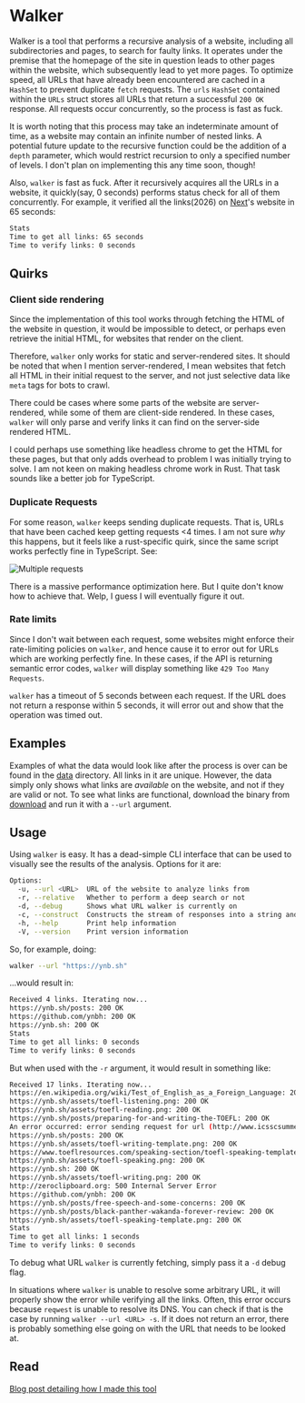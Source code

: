 # Walker

Walker is a tool that performs a recursive analysis of a website, including all subdirectories and pages, to search for faulty links. It operates under the premise that the homepage of the site in question leads to other pages within the website, which subsequently lead to yet more pages. To optimize speed, all URLs that have already been encountered are cached in a `HashSet` to prevent duplicate `fetch` requests. The `urls` `HashSet` contained within the `URLs` struct stores all URLs that return a successful `200 OK` response. All requests occur concurrently, so the process is fast as fuck.

It is worth noting that this process may take an indeterminate amount of time, as a website may contain an infinite number of nested links. A potential future update to the recursive function could be the addition of a `depth` parameter, which would restrict recursion to only a specified number of levels. I don't plan on implementing this any time soon, though!

Also, `walker` is fast as fuck. After it recursively acquires all the URLs in a website, it quickly(say, 0 seconds) performs status check for all of them concurrently. For example, it verified all the links(2026) on [Next](https://nextjs.org)'s website in 65 seconds:

```txt
Stats
Time to get all links: 65 seconds
Time to verify links: 0 seconds
```

## Quirks

### Client side rendering

Since the implementation of this tool works through fetching the HTML of the website in question, it would be impossible to detect, or perhaps even retrieve the initial HTML, for websites that render on the client.

Therefore, `walker` only works for static and server-rendered sites. It should be noted that when I mention server-rendered, I mean websites that fetch all HTML in their initial request to the server, and not just selective data like `meta` tags for bots to crawl.

There could be cases where some parts of the website are server-rendered, while some of them are client-side rendered. In these cases, `walker` will only parse and verify links it can find on the server-side rendered HTML.

I could perhaps use something like headless chrome to get the HTML for these pages, but that only adds overhead to problem I was initially trying to solve. I am not keen on making headless chrome work in Rust. That task sounds like a better job for TypeScript.

### Duplicate Requests

For some reason, `walker` keeps sending duplicate requests. That is, URLs that have been cached keep getting requests <4 times. I am not sure _why_ this happens, but it feels like a rust-specific quirk, since the same script works perfectly fine in TypeScript. See:

![Multiple requests](https://media.discordapp.net/attachments/841704583364608051/1063072047527366786/image.png)

There is a massive performance optimization here. But I quite don't know how to achieve that. Welp, I guess I will eventually figure it out.

### Rate limits

Since I don't wait between each request, some websites might enforce their rate-limiting policies on `walker`, and hence cause it to error out for URLs which are working perfectly fine. In these cases, if the API is returning semantic error codes, `walker` will display something like `429 Too Many Requests`.

`walker` has a timeout of 5 seconds between each request. If the URL does not return a response within 5 seconds, it will error out and show that the operation was timed out.

## Examples

Examples of what the data would look like after the process is over can be found in the [data](/data/) directory. All links in it are unique. However, the data simply only shows what links are _available_ on the website, and not if they are valid or not. To see what links are functional, download the binary from [download](/download/) and run it with a `--url` argument.

## Usage

Using `walker` is easy. It has a dead-simple CLI interface that can be used to visually see the results of the analysis. Options for it are:

```bash
Options:
  -u, --url <URL>  URL of the website to analyze links from
  -r, --relative   Whether to perform a deep search or not
  -d, --debug      Shows what URL walker is currently on
  -c, --construct  Constructs the stream of responses into a string and copies it to the clipboard
  -h, --help       Print help information
  -V, --version    Print version information
```

So, for example, doing:

```bash
walker --url "https://ynb.sh"
```

...would result in:

```bash
Received 4 links. Iterating now...
https://ynb.sh/posts: 200 OK
https://github.com/ynbh: 200 OK
https://ynb.sh: 200 OK
Stats
Time to get all links: 0 seconds
Time to verify links: 0 seconds
```

But when used with the `-r` argument, it would result in something like:

```bash
Received 17 links. Iterating now...
https://en.wikipedia.org/wiki/Test_of_English_as_a_Foreign_Language: 200 OK
https://ynb.sh/assets/toefl-listening.png: 200 OK
https://ynb.sh/assets/toefl-reading.png: 200 OK
https://ynb.sh/posts/preparing-for-and-writing-the-TOEFL: 200 OK
An error occurred: error sending request for url (http://www.icsscsummerofcode.com/): error trying to connect: dns error: failed to lookup address information: nodename nor servname provided, or not known
https://ynb.sh/posts: 200 OK
https://ynb.sh/assets/toefl-writing-template.png: 200 OK
https://www.toeflresources.com/speaking-section/toefl-speaking-templates: 200 OK
https://ynb.sh/assets/toefl-speaking.png: 200 OK
https://ynb.sh: 200 OK
https://ynb.sh/assets/toefl-writing.png: 200 OK
http://zeroclipboard.org: 500 Internal Server Error
https://github.com/ynbh: 200 OK
https://ynb.sh/posts/free-speech-and-some-concerns: 200 OK
https://ynb.sh/posts/black-panther-wakanda-forever-review: 200 OK
https://ynb.sh/assets/toefl-speaking-template.png: 200 OK
Stats
Time to get all links: 1 seconds
Time to verify links: 0 seconds
```

To debug what URL `walker` is currently fetching, simply pass it a `-d` debug flag.

In situations where `walker` is unable to resolve some arbitrary URL, it will properly show the error while verifying all the links. Often, this error occurs because `reqwest` is unable to resolve its DNS. You can check if that is the case by running `walker --url <URL> -s`. If it does not return an error, there is probably something else going on with the URL that needs to be looked at.

## Read

[Blog post detailing how I made this tool](https://ynb.sh/posts/walker)
